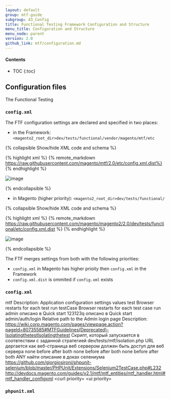 ```yaml
---
layout: default
group: mtf-guide
subgroup: 43_Config
title: Functional Testing Framework Configuration and Structure
menu_title: Configuration and Structure
menu_node: parent
version: 2.0
github_link: mtf/configuration.md
---
```


#### Contents

* TOC
{:toc}

## Configuration files

The Functional Testing

### `config.xml`

The FTF configuration settings are declared and specified in two places:

- in the Framework: `<magento2_root_dir>dev/tests/functional/vendor/magento/mtf/etc`

{% collapsible Show/hide XML code and schema %}

{% highlight xml %}
{% remote_markdown https://raw.githubusercontent.com/magento/mtf/2.0/etc/config.xml.dist%}
{% endhighlight %}

![image]({{site.baseurl}}common/images/ftf/ftf_mtf-config-xsd-dia.svg)

{% endcollapsible %}

- in Magento (higher priority): `<magento2_root_dir>dev/tests/functional/`

{% collapsible Show/hide XML code and schema %}

{% highlight xml %}
{% remote_markdown https://raw.githubusercontent.com/magento/magento2/2.0/dev/tests/functional/etc/config.xml.dist %}
{% endhighlight %}

![image]({{site.baseurl}}common/images/ftf/ftf_config-xsd-dia.svg)

{% endcollapsible %}

The FTF merges settings from both with the following priorities:

- `config.xml` in Magento has higher prioity then `config.xml` in the Framework
- `config.xml.dist` is ommited if `config.xml` exists


### `config.xml`



mtf
	<application>
		Description: Application configuration settings
		        <reopenBrowser>
			values
				test
					Browser restarts for each test run
				testCase
					Browser restarts for each test case run
		        <backendLogin>admin</backendLogin>
			описано в Quick start
		        <backendPassword>123123q</backendPassword>
			описано в Quick start
		        <backendLoginUrl>admin/auth/login</backendLoginUrl>
			Relative path to the Admin login page
	    <isolation>
		Description:
			https://wiki.corp.magento.com/pages/viewpage.action?pageId=80735585#MTFGuidelines(Deprecated)-IsolatingthetestIsolatingthetest
			Скрипт, который запускается в соотвтествии с заданной стратегией
		        <resetUrlPath>dev/tests/mtf/isolation.php</resetUrlPath>
			URL
				дергается как веб-страница веб сервером
				должен быть доступ для веб сервера
		        <testSuite>
			none
			before
			after
			both
		        <testCase>
			none
			before
			after
			both
		        <test>
			none
			before
			after
			both
	    <server>
		        <item name="selenium" type="default" browser="Mozilla Firefox" browserName="firefox" host="localhost" port="4444" seleniumServerRequestsTimeout="90" sessionStrategy="shared">
			            <desiredCapabilities>
				                <platform>ANY</platform>
		найти описание в доках селениума
			https://github.com/giorgiosironi/phpunit-selenium/blob/master/PHPUnit/Extensions/Selenium2TestCase.php#L232
	    <handler>
		http://devdocs.magento.com/guides/v2.1/mtf/mtf_entities/mtf_handler.html#mtf_handler_configxml
		        <curl priority=
		        <ui priority=




### `phpunit.xml`







<!-- LINK DEFINITIONS -->

<!-- ABBREVIATIONS -->
